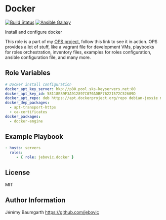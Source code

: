 Docker
======

[![Build Status](https://travis-ci.org/jebovic/ansible-docker.svg?branch=master)](https://travis-ci.org/jebovic/ansible-docker) [![Ansible Galaxy](https://img.shields.io/badge/galaxy-jebovic.docker-blue.svg?style=flat)](https://galaxy.ansible.com/jebovic/docker)

Install and configure docker

This role is a part of my [OPS project](https://github.com/jebovic/ops), follow this link to see it in action. OPS provides a lot of stuff, like a vagrant file for development VMs, playbooks for roles orchestration, inventory files, examples for roles configuration, ansible configuration file, and many more.

Role Variables
--------------

```yaml
# Docker install configuration
docker_apt_key_server: hkp://p80.pool.sks-keyservers.net:80
docker_apt_key_id: 58118E89F3A912897C070ADBF76221572C52609D
docker_apt_repo: deb https://apt.dockerproject.org/repo debian-jessie main
docker_dep_packages:
  - apt-transport-https
  - ca-certificates
docker_packages:
  - docker-engine
```

Example Playbook
----------------

```yaml
- hosts: servers
  roles:
     - { role: jebovic.docker }
```

License
-------

MIT

Author Information
------------------

Jérémy Baumgarth https://github.com/jebovic